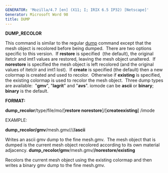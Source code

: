 ```yaml
---
GENERATOR: 'Mozilla/4.7 [en] (X11; I; IRIX 6.5 IP32) [Netscape]'
Generator: Microsoft Word 98
title: DUMP
---
```


**DUMP\_RECOLOR**

This command is similar to the regular [dump](DUMP2.md) command except
that the mesh object is recolored before being dumped.  There are two
options specific to this version.  If **restore** is specified  (the
default), the original itetclr and imt1 values are restored, leaving the
mesh object unaltered.  If **norestore** is specified the mesh object is
left recolored (and the original values of itetclr and imt1 lost).  If
**create** is specified (the default) then a new colormap is created and
used to recolor.  Otherwise if **existing** is specified, the existing
colormap is used to recolor the mesh object.  Three dump types are
available:  "**gmv**", "**lagrit**" and "**avs**". iomode can be
**ascii** or **binary**; **binary** is the default.

**FORMAT:**

 **dump\_recolor**/type/file/mo/[**restore
 norestore**]/[**createexisting**] /imode

EXAMPLE:

 **dump\_recolor/gmv**/mesh.gmv///**/ascii**

 Writes an ascii gmv dump to the fine mesh.gmv.  The mesh object that
 is dumped is the current mesh object recolored according to its own
 material adjacency.
 **dump\_recolor/gmv**/mesh.gmv/**/norestore/existing**

 Recolors the current mesh object using the existing colormap and then
 writes a binary gmv dump to the fine mesh.gmv.

